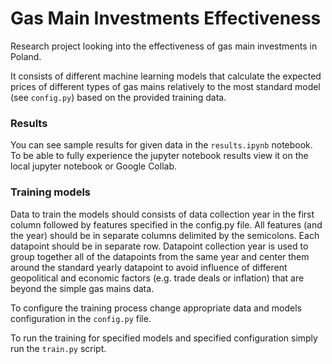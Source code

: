 # Gas Main Investments Effectiveness
Research project looking into the effectiveness of gas main investments in Poland. 

It consists of different machine learning models that calculate the expected prices of different types of gas mains
relatively to the most standard model (see `config.py`) based on the provided training data.

### Results
You can see sample results for given data in the `results.ipynb` notebook. To be able to  fully experience the jupyter 
notebook results view it on the local jupyter notebook or Google Collab.


### Training models
Data to train the models should consists of data collection year in the first column followed by features specified in 
the config.py file. All features (and the year) should be in separate columns delimited by the semicolons. Each 
datapoint should be in separate row. Datapoint collection year is used to group together all of the datapoints 
from the same year and center them around the standard yearly datapoint to avoid influence of different geopolitical 
and economic factors (e.g. trade deals or inflation) that are beyond the simple gas mains data.

To configure the training process change appropriate data and models configuration in the `config.py` file.

To run the training for specified models and specified configuration simply run the `train.py` script.